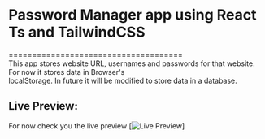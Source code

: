 # Password Manager app using React Ts and TailwindCSS
===================================== <br>
This app stores website URL, usernames and passwords for that website. For now it stores data in Browser's <br>
localStorage. In future it will be modified to store data in a database.
## Live Preview: <br>
For now check you the live preview
[![Live Preview](https://managemypasswords.netlify.app/)]